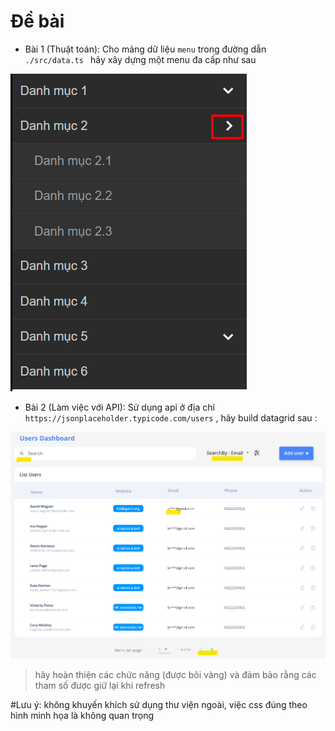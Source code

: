 # Đề bài

- Bài 1 (Thuật toán):  Cho mảng dữ liệu ``menu`` trong đường dẫn ``./src/data.ts `` hãy xây dựng một menu đa cấp như sau 

![Menu đa cấp](image.png)

- Bài 2 (Làm việc với API): Sử dụng api ở địa chỉ ``https://jsonplaceholder.typicode.com/users`` , hãy build datagrid sau :

![Data grid](image-1.png)

>  hãy hoàn thiện các chức năng (được bôi vàng) và đảm bảo rằng các tham số được giữ lại khi refresh

#Lưu ý: không khuyến khích sử dụng thư viện ngoài, việc css đúng theo hình minh họa là không quan trọng